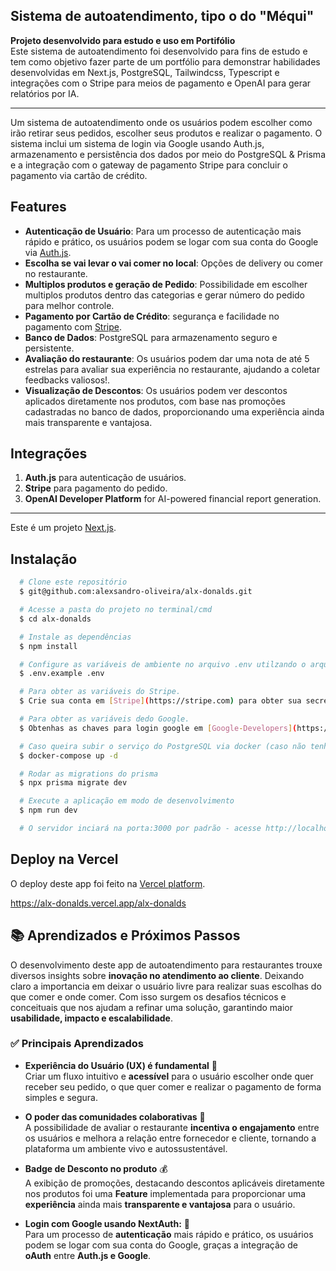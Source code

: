 ## Sistema de autoatendimento, tipo o do "Méqui"

**Projeto desenvolvido para estudo e uso em Portifólio**  
Este sistema de autoatendimento foi desenvolvido para fins de estudo e tem como objetivo fazer parte de um portfólio para demonstrar habilidades desenvolvidas em Next.js, PostgreSQL, Tailwindcss, Typescript e integrações com o Stripe para meios de pagamento e OpenAI para gerar relatórios por IA.

---

Um sistema de autoatendimento onde os usuários podem escolher como irão retirar seus pedidos, escolher seus produtos e realizar o pagamento. O sistema inclui um sistema de login via Google usando Auth.js, armazenamento e persistência dos dados por meio do PostgreSQL & Prisma e a integração com o gateway de pagamento Stripe para concluir o pagamento via cartão de crédito.

## Features

- **Autenticação de Usuário**: Para um processo de autenticação mais rápido e prático, os usuários podem se logar com sua conta do Google via [Auth.js](https://authjs.dev/).
- **Escolha se vai levar o vai comer no local**: Opções de delivery ou comer no restaurante.
- **Multiplos produtos e geração de Pedido**: Possibilidade em escolher multiplos produtos dentro das categorias e gerar número do pedido para melhor controle.
- **Pagamento por Cartão de Crédito**: segurança e facilidade no pagamento com [Stripe](https://stripe.com/br).
- **Banco de Dados**: PostgreSQL para armazenamento seguro e persistente.
- **Avaliação do restaurante**: Os usuários podem dar uma nota de até 5 estrelas para avaliar sua experiência no restaurante, ajudando a coletar feedbacks valiosos!.
- **Visualização de Descontos**: Os usuários podem ver descontos aplicados diretamente nos produtos, com base nas promoções cadastradas no banco de dados, proporcionando uma experiência ainda mais transparente e vantajosa.

## Integrações

1. **Auth.js** para autenticação de usuários.
2. **Stripe** para pagamento do pedido.
3. **OpenAI Developer Platform** for AI-powered financial report generation.

---

Este é um projeto [Next.js](https://nextjs.org).

## Instalação

```bash
  # Clone este repositório
  $ git@github.com:alexsandro-oliveira/alx-donalds.git

  # Acesse a pasta do projeto no terminal/cmd
  $ cd alx-donalds

  # Instale as dependências
  $ npm install

  # Configure as variáveis de ambiente no arquivo .env utilzando o arquivo .env.exemple
  $ .env.example .env

  # Para obter as variáveis do Stripe.
  $ Crie sua conta em [Stripe](https://stripe.com) para obter sua secret API key

  # Para obter as variáveis dedo Google.
  $ Obtenhas as chaves para login google em [Google-Developers](https://developers.google.com/).

  # Caso queira subir o serviço do PostgreSQL via docker (caso não tenha instalado o PostgreSQL em seu computador)
  $ docker-compose up -d

  # Rodar as migrations do prisma
  $ npx prisma migrate dev

  # Execute a aplicação em modo de desenvolvimento
  $ npm run dev

  # O servidor inciará na porta:3000 por padrão - acesse http://localhost:3000

```

## Deploy na Vercel

O deploy deste app foi feito na [Vercel platform](https://vercel.com/).

https://alx-donalds.vercel.app/alx-donalds

## 📚 Aprendizados e Próximos Passos

O desenvolvimento deste app de autoatendimento para restaurantes trouxe diversos insights sobre **inovação no atendimento ao cliente**. Deixando claro a importancia em deixar o usuário livre para realizar suas escolhas do que comer e onde comer. Com isso surgem os desafios técnicos e conceituais que nos ajudam a refinar uma solução, garantindo maior **usabilidade, impacto e escalabilidade**.

### ✅ **Principais Aprendizados**

- **Experiência do Usuário (UX) é fundamental** 📌  
  Criar um fluxo intuitivo e **acessível** para o usuário escolher onde quer receber seu pedido, o que quer comer e realizar o pagamento de forma simples e segura.
- **O poder das comunidades colaborativas** 🤝  
  A possibilidade de avaliar o restaurante **incentiva o engajamento** entre os usuários e melhora a relação entre fornecedor e cliente, tornando a plataforma um ambiente vivo e autossustentável.

- **Badge de Desconto no produto** 💰  
  A exibição de promoções, destacando descontos aplicáveis diretamente nos produtos foi uma **Feature** implementada para proporcionar uma **experiência** ainda mais **transparente e vantajosa** para o usuário.

- **Login com Google usando NextAuth:** 🚫  
  Para um processo de **autenticação** mais rápido e prático, os usuários podem se logar com sua conta do Google, graças a integração de **oAuth** entre **Auth.js e Google**.
